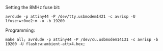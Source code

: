 
Setting the 8MHz fuse bit:
```
avrdude -p attiny44 -P /dev/tty.usbmodem1421 -c avrisp -U lfuse:w:0xe2:m -u -b 19200
```

Programming:
```
make all; avrdude -p attiny44 -P /dev/cu.usbmodem14131 -c avrisp -b 19200 -U flash:w:ambient-attx4.hex;
```


